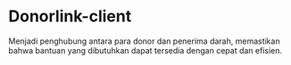 # Donorlink-client
Menjadi penghubung antara para donor dan penerima darah, memastikan bahwa bantuan yang dibutuhkan dapat tersedia dengan cepat dan efisien.
